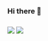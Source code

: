 ### Hi there 👋

<!--
**eunmin-kim/eunmin-kim** is a ✨ _special_ ✨ repository because its `README.md` (this file) appears on your GitHub profile.

Here are some ideas to get you started:

- 🔭 I’m currently working on ...
- 🌱 I’m currently learning ...
- 👯 I’m looking to collaborate on ...
- 🤔 I’m looking for help with ...
- 💬 Ask me about ...
- 📫 How to reach me: ...
- 😄 Pronouns: ...
- ⚡ Fun fact: ...
-->
<div>
  <img style="margin: 10px auto" src="https://github-readme-stats.vercel.app/api/top-langs/?username=eunmin-kim" /> 
  <img style="margin: 10px auto" src="https://github-readme-stats.vercel.app/api?username=eunmin-kim" /> </div>
</div>

<!-- <center>[![Top Langs](https://github-readme-stats.vercel.app/api/top-langs/?username=eunmin-kim)](https://github.com/anuraghazra/github-readme-stats)</center> -->
<!-- <center>[![Eunmin Kim Github Stats](https://github-readme-stats.vercel.app/api?username=eunmin-kim)](https://github.com/anuraghazra/github-readme-stats)</center> -->
